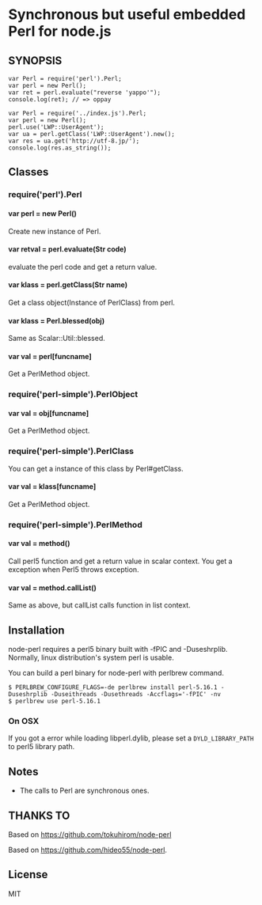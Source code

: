 Synchronous but useful embedded Perl for node.js
================================================

SYNOPSIS
--------

    var Perl = require('perl').Perl;
    var perl = new Perl();
    var ret = perl.evaluate("reverse 'yappo'");
    console.log(ret); // => oppay

    var Perl = require('../index.js').Perl;
    var perl = new Perl();
    perl.use('LWP::UserAgent');
    var ua = perl.getClass('LWP::UserAgent').new();
    var res = ua.get('http://utf-8.jp/');
    console.log(res.as_string());

Classes
-------

### require('perl').Perl

#### var perl = new Perl()

Create new instance of Perl.

#### var retval = perl.evaluate(Str code)

evaluate the perl code and get a return value.

#### var klass = perl.getClass(Str name)

Get a class object(Instance of PerlClass) from perl.

#### var klass = Perl.blessed(obj)

Same as Scalar::Util::blessed.

#### var val = perl[funcname]

Get a PerlMethod object.

### require('perl-simple').PerlObject

#### var val = obj[funcname]

Get a PerlMethod object.

### require('perl-simple').PerlClass

You can get a instance of this class by Perl#getClass.

#### var val = klass[funcname]

Get a PerlMethod object.

### require('perl-simple').PerlMethod

#### var val = method()

Call perl5 function and get a return value in scalar context.
You get a exception when Perl5 throws exception.

#### var val = method.callList()

Same as above, but callList calls function in list context.

Installation
------------

node-perl requires a perl5 binary built with -fPIC and -Duseshrplib. Normally, linux distribution's system perl is usable.

You can build a perl binary for node-perl with perlbrew command.

    $ PERLBREW_CONFIGURE_FLAGS=-de perlbrew install perl-5.16.1 -Duseshrplib -Duseithreads -Dusethreads -Accflags='-fPIC' -nv
    $ perlbrew use perl-5.16.1

### On OSX

If you got a error while loading libperl.dylib, please set a `DYLD_LIBRARY_PATH` to perl5 library path.

Notes
-----

  * The calls to Perl are synchronous ones.

THANKS TO
---------

Based on https://github.com/tokuhirom/node-perl

Based on https://github.com/hideo55/node-perl.

License
-------

MIT
